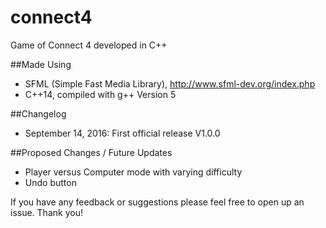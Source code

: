 # connect4
Game of Connect 4 developed in C++

##Made Using
* SFML (Simple Fast Media Library), http://www.sfml-dev.org/index.php
* C++14, compiled with g++ Version 5

##Changelog
* September 14, 2016: First official release V1.0.0

##Proposed Changes / Future Updates
* Player versus Computer mode with varying difficulty
* Undo button

If you have any feedback or suggestions please feel free to open up an issue.
Thank you!

